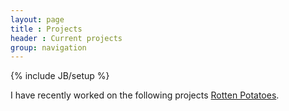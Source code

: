 ```yaml
---
layout: page
title : Projects
header : Current projects
group: navigation
---
```

{% include JB/setup %}

I have recently worked on the following projects [Rotten Potatoes](http://www.sameertotey.com/rottenpotatoes/).  

